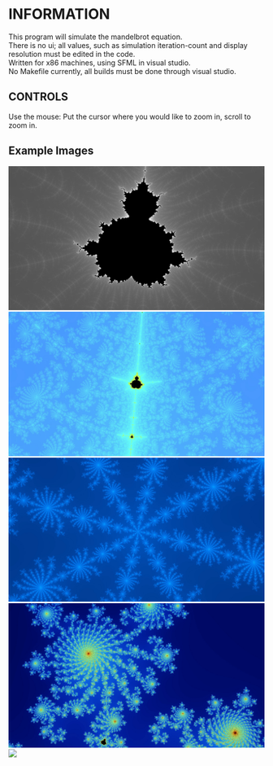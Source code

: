 # INFORMATION

This program will simulate the mandelbrot equation.  
There is no ui; all values, such as simulation iteration-count and display resolution must be edited in the code.  
Written for x86 machines, using SFML in visual studio.  
No Makefile currently, all builds must be done through visual studio.  


## CONTROLS

Use the mouse: Put the cursor where you would like to zoom in, scroll to zoom in.

## Example Images

![](./example_images/Mandelbrot_x-0.108989_-0.108935y-0.897852_-0.897822.jpg)
![](./example_images/Mandelbrot_x-0.233312_-0.233282y-0.233297_-0.651734.jpg)
![](./example_images/Mandelbrot_x-0.374000_-0.373947y-0.659786_-0.659756.jpg)
![](./example_images/Mandelbrot_x-0.530234_-0.526038y-0.510855_-0.508495.jpg)
![](./example_images/Mandelbrot_x-0.548899_-0.548845o-0.548872_-0.552938.png)